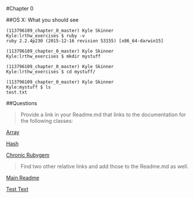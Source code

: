 #Chapter 0

##OS X: What you should see
```
(113796109_chapter_0_master) Kyle Skinner
Kyle:lrthw_exercises $ ruby -v
ruby 2.2.4p230 (2015-12-16 revision 53155) [x86_64-darwin15]

(113796109_chapter_0_master) Kyle Skinner
Kyle:lrthw_exercises $ mkdir mystuff

(113796109_chapter_0_master) Kyle Skinner
Kyle:lrthw_exercises $ cd mystuff/

(113796109_chapter_0_master) Kyle Skinner
Kyle:mystuff $ ls
test.txt
```

##Questions
>Provide a link in your Readme.md that links to the documentation for the following classes:

[Array](http://docs.ruby-lang.org/en/2.0.0/Array.html)

[Hash](http://docs.ruby-lang.org/en/2.0.0/Hash.html)

[Chronic Rubygem](https://github.com/mojombo/chronic)

>Find two other relative links and add those to the Readme.md as well.

[Main Readme](../Readme.md)

[Test Text](mystuff/test.txt)
